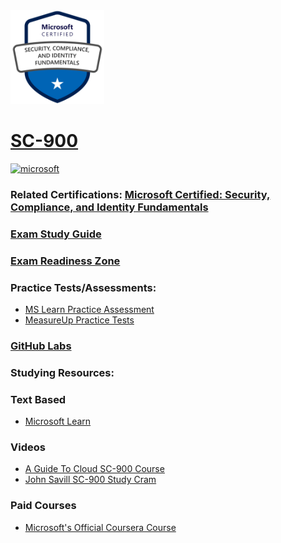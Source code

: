 

<img src="/Images/certs/sc-900.png" width="150" height="150">

# [SC-900](https://learn.microsoft.com/en-us/certifications/exams/sc-900)
<a href='https://learn.microsoft.com/en-us/certifications/browse/?type=fundamentals' target="_blank"><img alt='microsoft' src='https://img.shields.io/badge/fundamentals-100000?style=for-the-badge&logo=microsoft&logoColor=white&labelColor=0078D4&color=212221'/></a> 

### Related Certifications: [Microsoft Certified: Security, Compliance, and Identity Fundamentals](https://learn.microsoft.com/en-us/certifications/security-compliance-and-identity-fundamentals/)

### [Exam Study Guide](https://aka.ms/SC900-StudyGuide)
### [Exam Readiness Zone]()

### Practice Tests/Assessments:
- [MS Learn Practice Assessment](https://learn.microsoft.com/en-us/certifications/exams/sc-900/practice/assessment?assessmentId=11&assessment-type=practice)
- [MeasureUp Practice Tests](https://www.measureup.com/microsoft-practice-test-sc-900-microsoft-security-compliance-and-identity-fundamentals.html)

### [GitHub Labs](https://aka.ms/sc900labs)

### Studying Resources:

### Text Based 
- [Microsoft Learn](https://learn.microsoft.com/en-us/certifications/exams/sc-900)
### Videos
- [A Guide To Cloud SC-900 Course](https://www.youtube.com/watch?v=UHeZnZpmtJM&list=PLhLKc18P9YOCAt0hPdnPavwr9V4ADItcq)
- [John Savill SC-900 Study Cram](https://www.youtube.com/watch?v=Bz-8jM3jg-8)
### Paid Courses
- [Microsoft's Official Coursera Course](https://www.coursera.org/professional-certificates/microsoft-cybersecurity-analyst)


